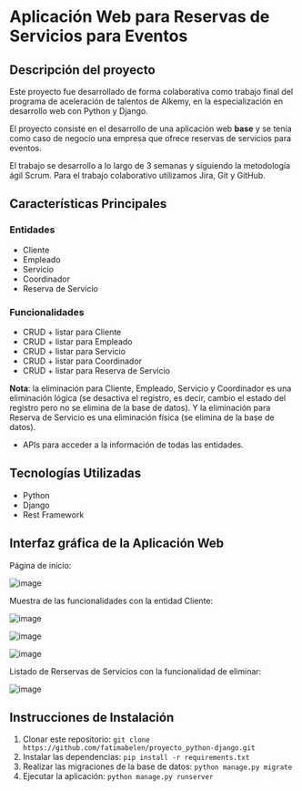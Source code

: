 # Aplicación Web para Reservas de Servicios para Eventos 





## Descripción del proyecto

Este proyecto fue desarrollado de forma colaborativa como trabajo final del programa de aceleración de talentos de Alkemy, en la especialización en desarrollo web con Python y Django.

El proyecto consiste en el desarrollo de una aplicación web **base** y se tenía como caso de negocio una empresa que ofrece reservas de servicios para eventos. 

El trabajo se desarrollo a lo largo de 3 semanas y siguiendo la metodología ágil Scrum. Para el trabajo colaborativo utilizamos Jira, Git y GitHub. 

## Características Principales

### Entidades

- Cliente
- Empleado
- Servicio
- Coordinador
- Reserva de Servicio

### Funcionalidades 

- CRUD + listar para Cliente
- CRUD + listar para Empleado
- CRUD + listar para Servicio
- CRUD + listar para Coordinador
- CRUD + listar para Reserva de Servicio

**Nota**: la eliminación para Cliente, Empleado, Servicio y Coordinador es una eliminación lógica (se desactiva el registro, es decir, cambio el estado del registro pero no se elimina de la base de datos). Y la eliminación para Reserva de Servicio es una eliminación física (se elimina de la base de datos). 

- APIs para acceder a la información de todas las entidades.

## Tecnologías Utilizadas

- Python
- Django
- Rest Framework

## Interfaz gráfica de la Aplicación Web

Página de inicio:

![image](https://github.com/fatimabelen/proyecto_python-django/assets/99991131/a455c876-7c19-40fa-ac9b-cb178437aadd)

Muestra de las funcionalidades con la entidad Cliente:

![image](https://github.com/fatimabelen/proyecto_python-django/assets/99991131/45db9805-ce0a-40df-96bd-c1550264e966)

![image](https://github.com/fatimabelen/proyecto_python-django/assets/99991131/3ea84b23-9c3b-43ea-b017-7d3f0a78ff19)

![image](https://github.com/fatimabelen/proyecto_python-django/assets/99991131/96852207-3883-4ccf-8e5d-0db9d867120a)

Listado de Rerservas de Servicios con la funcionalidad de eliminar:

![image](https://github.com/fatimabelen/proyecto_python-django/assets/99991131/7f1b7d70-5c22-48ad-9fff-08d9dacd4c9b)


## Instrucciones de Instalación

1. Clonar este repositorio: `git clone https://github.com/fatimabelen/proyecto_python-django.git`
2. Instalar las dependencias: `pip install -r requirements.txt`
3. Realizar las migraciones de la base de datos: `python manage.py migrate`
4. Ejecutar la aplicación: `python manage.py runserver`


